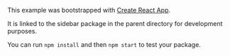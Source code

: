 This example was bootstrapped with [Create React App](https://github.com/facebook/create-react-app).

It is linked to the sidebar package in the parent directory for development purposes.

You can run `npm install` and then `npm start` to test your package.
